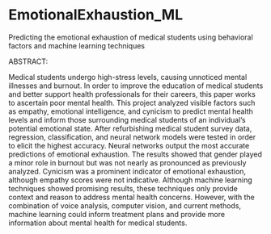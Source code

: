 # EmotionalExhaustion_ML
Predicting the emotional exhaustion of medical students using behavioral factors and machine learning techniques

ABSTRACT:

Medical students undergo high-stress levels, causing unnoticed mental illnesses and burnout. In order to improve the education of medical students and better support health professionals for their careers, this paper works to ascertain poor mental health. This project analyzed visible factors such as empathy, emotional intelligence, and cynicism to predict mental health levels and inform those surrounding medical students of an individual’s potential emotional state. After refurbishing medical student survey data, regression, classification, and neural network models were tested in order to elicit the highest accuracy. Neural networks output the most accurate predictions of emotional exhaustion. The results showed that gender played a minor role in burnout but was not nearly as pronounced as previously analyzed. Cynicism was a prominent indicator of emotional exhaustion, although empathy scores were not indicative. Although machine learning techniques showed promising results, these techniques only provide context and reason to address mental health concerns. However, with the combination of voice analysis, computer vision, and current methods, machine learning could inform treatment plans and provide more information about mental health for medical students.
